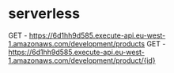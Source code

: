 # serverless
GET - https://6d1hh9d585.execute-api.eu-west-1.amazonaws.com/development/products
GET - https://6d1hh9d585.execute-api.eu-west-1.amazonaws.com/development/product/{id}
